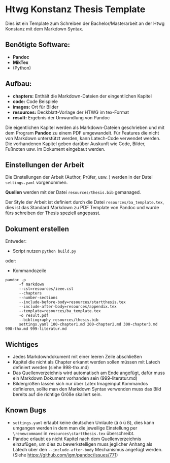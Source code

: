 # Htwg Konstanz Thesis Template

Dies ist ein Template zum Schreiben der Bachelor/Masterarbeit an der Htwg Konstanz mit dem Markdown Syntax.

## Benötigte Software:

* __Pandoc__
* __MikTex__
* (Python)

## Aufbau:

* __chapters:__  Enthält die Markdown-Dateien der eingentlichen Kapitel 
* __code:__ Code Beispiele
* __images:__ Ort für Bilder
* __resources:__ Deckblatt-Vorlage der HTWG im tex-Format
* __result:__ Ergebnis der Umwandlung von Pandoc

Die eigentlichen Kapitel werden als Markdown-Dateien geschrieben und mit dem Program __Pandoc__ zu einem PDF umgewandelt. Für Features die nicht von Markdown unterstützt werden, kann Latech-Code verwendet werden. Die vorhandenen Kapitel geben darüber Auskunft wie Code, Bilder, Fußnoten usw. im Dokument eingebaut werden.

## Einstellungen der Arbeit

Die Einstellungen der Arbeit (Author, Prüfer, usw. ) werden in der Datei ```settings.yaml``` vorgenommen.

__Quellen__ werden mit der Datei ```resources/thesis.bib``` gemanaged.

Der Style der Arbeit ist definiert durch die Datei ```resources/ba_template.tex```, dies ist das Standard Markdown zu PDF Template von Pandoc und wurde fürs schreiben der Thesis speziell angepasst.


## Dokument erstellen

Entweder:

* Script nutzen ```python build.py```

oder:

* Kommandozeile
```
pandoc -p 
      -f markdown 
      --csl=resources/ieee.csl 
      --chapters 
      --number-sections 
      --include-before-body=resources/startthesis.tex 
      --include-after-body=resources/appendix.tex 
      --template=resources/ba_template.tex 
      -o result.pdf 
      --bibliography resources/thesis.bib 
      settings.yaml 100-chapter1.md 200-chapter2.md 300-chapter3.md 998-thx.md 999-literatur.md
````


## Wichtiges

* Jedes Markdowndokument mit einer leeren Zeile abschließen
* Kapitel die nicht als Chapter erkannt werden sollen müssen mit Latech definiert werden (siehe 998-thx.md)
* Das Quellenverzeichnis wird automatisch am Ende angefügt, dafür muss ein Markdown Dokument vorhanden sein (999-literatur.md)
* Bildergrößen lassen sich nur über Latex Imageinput Kommandos definieren, sollte man den Markdown Syntax verwenden muss das Bild bereits auf die richtige Größe skaliert sein.

## Known Bugs

* ```settings.yaml``` erlaubt keine deutschen Umlaute (ä ö ü ß), dies kann umgangen werden in dem man die jeweilige Einstellung per ```\renewcommand``` in ```resources\startthesis.tex``` überschreibt.
* Pandoc erlaubt es nicht Kapitel nach dem Quellenverzeichnis einzufügen, um dies zu bewerkstelligen muss jeglicher Anhang als Latech über den  ```--include-after-body``` Mechanismus angefügt werden. (Siehe https://github.com/jgm/pandoc/issues/771)


